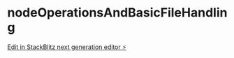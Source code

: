 # nodeOperationsAndBasicFileHandling

[Edit in StackBlitz next generation editor ⚡️](https://stackblitz.com/~/github.com/Mohdsohail7/nodeOperationsAndBasicFileHandling)